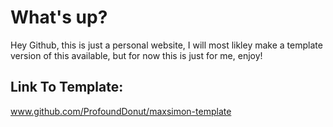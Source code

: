 # What's up?
Hey Github, this is just a personal website, I will most likley make a template version of this available, but for now this is just for me, enjoy!

## Link To Template:
www.github.com/ProfoundDonut/maxsimon-template
